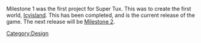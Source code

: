 Milestone 1 was the first project for Super Tux. This was to create the first world, [Icyisland](Icyisland "wikilink"). This has been completed, and is the current release of the game. The next release will be [Milestone 2](Milestone_2 "wikilink").

<Category:Design>
